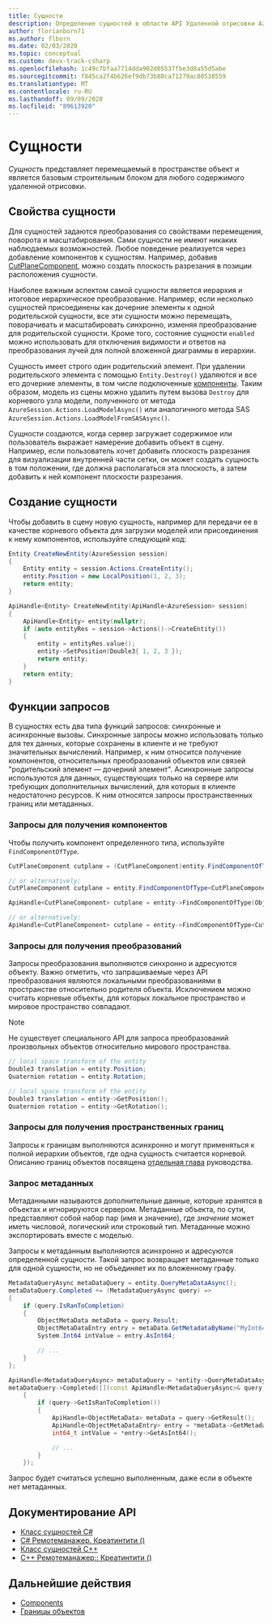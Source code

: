 ```yaml
---
title: Сущности
description: Определение сущностей в области API Удаленной отрисовки Azure
author: florianborn71
ms.author: flborn
ms.date: 02/03/2020
ms.topic: conceptual
ms.custom: devx-track-csharp
ms.openlocfilehash: 1c49c7bfaa7714dda902d05537fbe3d8a55d5abe
ms.sourcegitcommit: f845ca2f4b626ef9db73b88ca71279ac80538559
ms.translationtype: MT
ms.contentlocale: ru-RU
ms.lasthandoff: 09/09/2020
ms.locfileid: "89613920"
---
```

# <a name="entities"></a>Сущности

*Сущность* представляет перемещаемый в пространстве объект и является базовым строительным блоком для любого содержимого удаленной отрисовки.

## <a name="entity-properties"></a>Свойства сущности

Для сущностей задаются преобразования со свойствами перемещения, поворота и масштабирования. Сами сущности не имеют никаких наблюдаемых возможностей. Любое поведение реализуется через добавление компонентов к сущностям. Например, добавив [CutPlaneComponent](../overview/features/cut-planes.md), можно создать плоскость разрезания в позиции расположения сущности.

Наиболее важным аспектом самой сущности является иерархия и итоговое иерархическое преобразование. Например, если несколько сущностей присоединены как дочерние элементы к одной родительской сущности, все эти сущности можно перемещать, поворачивать и масштабировать синхронно, изменяя преобразование для родительской сущности. Кроме того, состояние сущности `enabled` можно использовать для отключения видимости и ответов на преобразования лучей для полной вложенной диаграммы в иерархии.

Сущность имеет строго один родительский элемент. При удалении родительского элемента с помощью `Entity.Destroy()` удаляются и все его дочерние элементы, в том числе подключенные [компоненты](components.md). Таким образом, модель из сцены можно удалить путем вызова `Destroy` для корневого узла модели, полученного от метода `AzureSession.Actions.LoadModelAsync()` или аналогичного метода SAS `AzureSession.Actions.LoadModelFromSASAsync()`.

Сущности создаются, когда сервер загружает содержимое или пользователь выражает намерение добавить объект в сцену. Например, если пользователь хочет добавить плоскость разрезания для визуализации внутренней части сетки, он может создать сущность в том положении, где должна располагаться эта плоскость, а затем добавить к ней компонент плоскости разрезания.

## <a name="create-an-entity"></a>Создание сущности

Чтобы добавить в сцену новую сущность, например для передачи ее в качестве корневого объекта для загрузки моделей или присоединения к нему компонентов, используйте следующий код:

```cs
Entity CreateNewEntity(AzureSession session)
{
    Entity entity = session.Actions.CreateEntity();
    entity.Position = new LocalPosition(1, 2, 3);
    return entity;
}
```

```cpp
ApiHandle<Entity> CreateNewEntity(ApiHandle<AzureSession> session)
{
    ApiHandle<Entity> entity(nullptr);
    if (auto entityRes = session->Actions()->CreateEntity())
    {
        entity = entityRes.value();
        entity->SetPosition(Double3{ 1, 2, 3 });
        return entity;
    }
    return entity;
}
```

## <a name="query-functions"></a>Функции запросов

В сущностях есть два типа функций запросов: синхронные и асинхронные вызовы. Синхронные запросы можно использовать только для тех данных, которые сохранены в клиенте и не требуют значительных вычислений. Например, к ним относится получение компонентов, относительных преобразований объектов или связей "родительский элемент — дочерний элемент". Асинхронные запросы используются для данных, существующих только на сервере или требующих дополнительных вычислений, для которых в клиенте недостаточно ресурсов. К ним относятся запросы пространственных границ или метаданных.

### <a name="querying-components"></a>Запросы для получения компонентов

Чтобы получить компонент определенного типа, используйте `FindComponentOfType`.

```cs
CutPlaneComponent cutplane = (CutPlaneComponent)entity.FindComponentOfType(ObjectType.CutPlaneComponent);

// or alternatively:
CutPlaneComponent cutplane = entity.FindComponentOfType<CutPlaneComponent>();
```

```cpp
ApiHandle<CutPlaneComponent> cutplane = entity->FindComponentOfType(ObjectType::CutPlaneComponent)->as<CutPlaneComponent>();

// or alternatively:
ApiHandle<CutPlaneComponent> cutplane = entity->FindComponentOfType<CutPlaneComponent>();
```

### <a name="querying-transforms"></a>Запросы для получения преобразований

Запросы преобразования выполняются синхронно и адресуются объекту. Важно отметить, что запрашиваемые через API преобразования являются локальными преобразованиями в пространстве относительно родителя объекта. Исключением можно считать корневые объекты, для которых локальное пространство и мировое пространство совпадают.

> [!NOTE]
> Не существует специального API для запроса преобразований произвольных объектов относительно мирового пространства.

```cs
// local space transform of the entity
Double3 translation = entity.Position;
Quaternion rotation = entity.Rotation;
```

```cpp
// local space transform of the entity
Double3 translation = entity->GetPosition();
Quaternion rotation = entity->GetRotation();
```

### <a name="querying-spatial-bounds"></a>Запросы для получения пространственных границ

Запросы к границам выполняются асинхронно и могут применяться к полной иерархии объектов, где одна сущность считается корневой. Описанию границ объектов посвящена [отдельная глава](object-bounds.md) руководства.

### <a name="querying-metadata"></a>Запрос метаданных

Метаданными называются дополнительные данные, которые хранятся в объектах и игнорируются сервером. Метаданные объекта, по сути, представляют собой набор пар (имя и значение), где _значение_ может иметь числовой, логический или строковый тип. Метаданные можно экспортировать вместе с моделью.

Запросы к метаданным выполняются асинхронно и адресуются определенной сущности. Такой запрос возвращает метаданные только для одной сущности, но не объединяет их по вложенному графу.

```cs
MetadataQueryAsync metaDataQuery = entity.QueryMetaDataAsync();
metaDataQuery.Completed += (MetadataQueryAsync query) =>
{
    if (query.IsRanToCompletion)
    {
        ObjectMetaData metaData = query.Result;
        ObjectMetaDataEntry entry = metaData.GetMetadataByName("MyInt64Value");
        System.Int64 intValue = entry.AsInt64;

        // ...
    }
};
```

```cpp
ApiHandle<MetadataQueryAsync> metaDataQuery = *entity->QueryMetaDataAsync();
metaDataQuery->Completed([](const ApiHandle<MetadataQueryAsync>& query)
    {
        if (query->GetIsRanToCompletion())
        {
            ApiHandle<ObjectMetaData> metaData = query->GetResult();
            ApiHandle<ObjectMetaDataEntry> entry = *metaData->GetMetadataByName("MyInt64Value");
            int64_t intValue = *entry->GetAsInt64();

            // ...
        }
    });
```

Запрос будет считаться успешно выполненным, даже если в объекте нет метаданных.

## <a name="api-documentation"></a>Документирование API

* [Класс сущностей C#](https://docs.microsoft.com/dotnet/api/microsoft.azure.remoterendering.entity)
* [C# Ремотеманажер. Креатинтити ()](https://docs.microsoft.com/dotnet/api/microsoft.azure.remoterendering.remotemanager.createentity)
* [Класс сущностей C++](https://docs.microsoft.com/cpp/api/remote-rendering/entity)
* [C++ Ремотеманажер:: Креатинтити ()](https://docs.microsoft.com/cpp/api/remote-rendering/remotemanager#createentity)

## <a name="next-steps"></a>Дальнейшие действия

* [Components](components.md)
* [Границы объектов](object-bounds.md)
